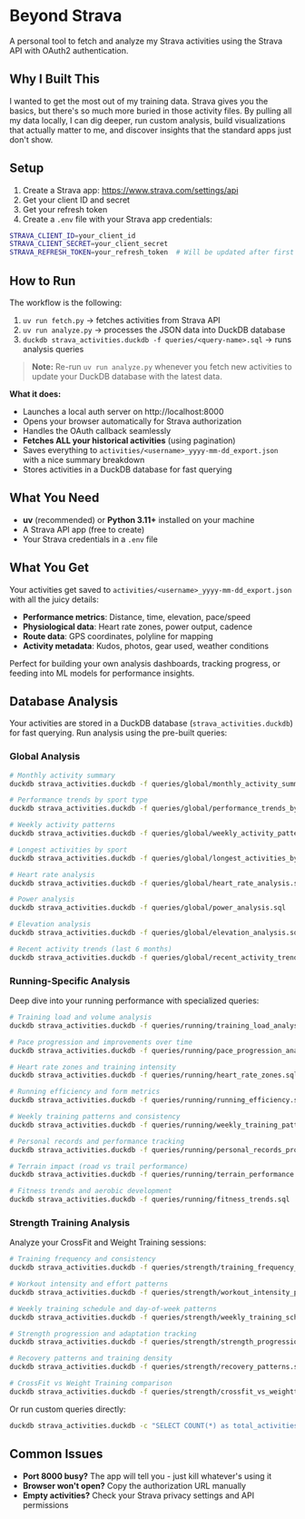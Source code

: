 # Beyond Strava

A personal tool to fetch and analyze my Strava activities using the Strava API with OAuth2 authentication.

## Why I Built This

I wanted to get the most out of my training data. Strava gives you the basics, but there's so much more buried in those activity files. By pulling all my data locally, I can dig deeper, run custom analysis, build visualizations that actually matter to me, and discover insights that the standard apps just don't show.

## Setup

1. Create a Strava app: https://www.strava.com/settings/api
2. Get your client ID and secret
3. Get your refresh token
4. Create a `.env` file with your Strava app credentials:

```bash
STRAVA_CLIENT_ID=your_client_id
STRAVA_CLIENT_SECRET=your_client_secret
STRAVA_REFRESH_TOKEN=your_refresh_token  # Will be updated after first auth
```

## How to Run

The workflow is the following:

1. `uv run fetch.py` → fetches activities from Strava API
2. `uv run analyze.py` → processes the JSON data into DuckDB database
3. `duckdb strava_activities.duckdb -f queries/<query-name>.sql` → runs analysis queries

> **Note:** Re-run `uv run analyze.py` whenever you fetch new activities to update your DuckDB database with the latest data.

**What it does:**

- Launches a local auth server on http://localhost:8000
- Opens your browser automatically for Strava authorization
- Handles the OAuth callback seamlessly
- **Fetches ALL your historical activities** (using pagination)
- Saves everything to `activities/<username>_yyyy-mm-dd_export.json` with a nice summary breakdown
- Stores activities in a DuckDB database for fast querying

## What You Need

- **uv** (recommended) or **Python 3.11+** installed on your machine
- A Strava API app (free to create)
- Your Strava credentials in a `.env` file

## What You Get

Your activities get saved to `activities/<username>_yyyy-mm-dd_export.json` with all the juicy details:

- **Performance metrics**: Distance, time, elevation, pace/speed
- **Physiological data**: Heart rate zones, power output, cadence
- **Route data**: GPS coordinates, polyline for mapping
- **Activity metadata**: Kudos, photos, gear used, weather conditions

Perfect for building your own analysis dashboards, tracking progress, or feeding into ML models for performance insights.

## Database Analysis

Your activities are stored in a DuckDB database (`strava_activities.duckdb`) for fast querying. Run analysis using the pre-built queries:

### Global Analysis

```bash
# Monthly activity summary
duckdb strava_activities.duckdb -f queries/global/monthly_activity_summary.sql

# Performance trends by sport type
duckdb strava_activities.duckdb -f queries/global/performance_trends_by_sport.sql

# Weekly activity patterns
duckdb strava_activities.duckdb -f queries/global/weekly_activity_patterns.sql

# Longest activities by sport
duckdb strava_activities.duckdb -f queries/global/longest_activities_by_sport.sql

# Heart rate analysis
duckdb strava_activities.duckdb -f queries/global/heart_rate_analysis.sql

# Power analysis
duckdb strava_activities.duckdb -f queries/global/power_analysis.sql

# Elevation analysis
duckdb strava_activities.duckdb -f queries/global/elevation_analysis.sql

# Recent activity trends (last 6 months)
duckdb strava_activities.duckdb -f queries/global/recent_activity_trends.sql
```

### Running-Specific Analysis

Deep dive into your running performance with specialized queries:

```bash
# Training load and volume analysis
duckdb strava_activities.duckdb -f queries/running/training_load_analysis.sql

# Pace progression and improvements over time
duckdb strava_activities.duckdb -f queries/running/pace_progression_analysis.sql

# Heart rate zones and training intensity
duckdb strava_activities.duckdb -f queries/running/heart_rate_zones.sql

# Running efficiency and form metrics
duckdb strava_activities.duckdb -f queries/running/running_efficiency.sql

# Weekly training patterns and consistency
duckdb strava_activities.duckdb -f queries/running/weekly_training_patterns.sql

# Personal records and performance tracking
duckdb strava_activities.duckdb -f queries/running/personal_records_progression.sql

# Terrain impact (road vs trail performance)
duckdb strava_activities.duckdb -f queries/running/terrain_performance.sql

# Fitness trends and aerobic development
duckdb strava_activities.duckdb -f queries/running/fitness_trends.sql
```

### Strength Training Analysis

Analyze your CrossFit and Weight Training sessions:

```bash
# Training frequency and consistency
duckdb strava_activities.duckdb -f queries/strength/training_frequency_analysis.sql

# Workout intensity and effort patterns
duckdb strava_activities.duckdb -f queries/strength/workout_intensity_patterns.sql

# Weekly training schedule and day-of-week patterns
duckdb strava_activities.duckdb -f queries/strength/weekly_training_schedule.sql

# Strength progression and adaptation tracking
duckdb strava_activities.duckdb -f queries/strength/strength_progression_analysis.sql

# Recovery patterns and training density
duckdb strava_activities.duckdb -f queries/strength/recovery_patterns.sql

# CrossFit vs Weight Training comparison
duckdb strava_activities.duckdb -f queries/strength/crossfit_vs_weighttraining.sql
```

Or run custom queries directly:

```bash
duckdb strava_activities.duckdb -c "SELECT COUNT(*) as total_activities FROM activities;"
```

## Common Issues

- **Port 8000 busy?** The app will tell you - just kill whatever's using it
- **Browser won't open?** Copy the authorization URL manually
- **Empty activities?** Check your Strava privacy settings and API permissions

